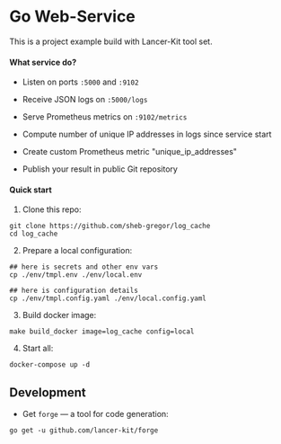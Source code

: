 # Go Web-Service

This is a project example build with Lancer-Kit tool set.

#### What service do?

- Listen on ports `:5000` and `:9102`

- Receive JSON logs on `:5000/logs`

- Serve Prometheus metrics on `:9102/metrics`

- Compute number of unique IP addresses in logs since service start

- Create custom Prometheus metric "unique_ip_addresses"

- Publish your result in public Git repository

#### Quick start

1. Clone this repo:

```shell script
git clone https://github.com/sheb-gregor/log_cache
cd log_cache
```

2. Prepare a local configuration:

```shell script
## here is secrets and other env vars
cp ./env/tmpl.env ./env/local.env

## here is configuration details
cp ./env/tmpl.config.yaml ./env/local.config.yaml
```

3. Build docker image:

```shell script
make build_docker image=log_cache config=local
```

4. Start all:

```shell script
docker-compose up -d
```

## Development 

- Get `forge` — a tool for code generation:

```shell script
go get -u github.com/lancer-kit/forge
```



